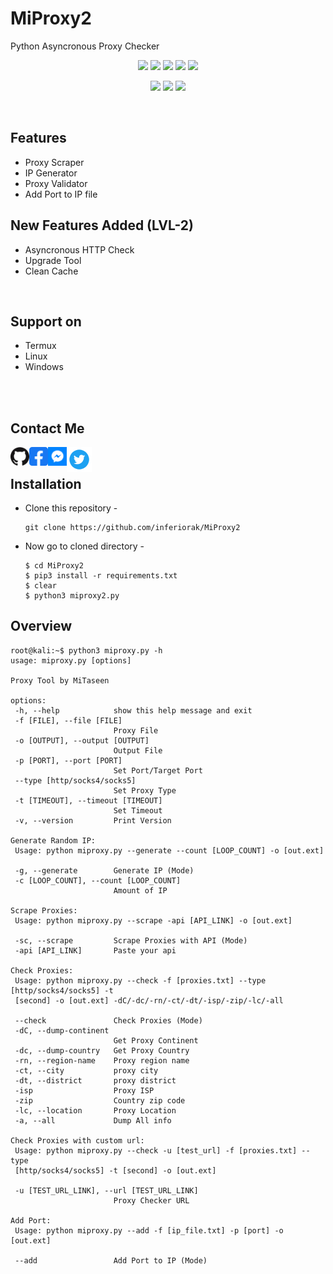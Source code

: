 # MiProxy2
Python Asyncronous Proxy Checker

<p align="center">
  <img src="https://img.shields.io/badge/Version-1.0-green?style=for-the-badge">
  <img src="https://img.shields.io/github/license/inferiorak/MiProxy2?style=for-the-badge">
  <img src="https://img.shields.io/github/stars/inferiorak/MiProxy2?style=for-the-badge">
  <img src="https://img.shields.io/github/issues/inferiorak/MiProxy2?color=red&style=for-the-badge">
  <img src="https://img.shields.io/github/forks/inferiorak/MiProxy2?color=teal&style=for-the-badge">
</p>

<p align="center">
  <img src="https://img.shields.io/badge/Author-InferiorAK-blue?style=flat-square">
  <img src="https://img.shields.io/badge/Written%20In-Python3.11.1-darkcyan?style=flat-square">
  <img src="https://hits.seeyoufarm.com/api/count/incr/badge.svg?url=https%3A%2F%2Fgithub.com%2Finferiorak%2FMiProxy2&title=Visitors&edge_flat=false"/></a>
</p>

<br>

## Features

- Proxy Scraper
- IP Generator
- Proxy Validator
- Add Port to IP file
## New Features Added (LVL-2)
- Asyncronous HTTP Check
- Upgrade Tool
- Clean Cache


<br>

## Support on

- Termux
- Linux
- Windows

<br>

<br>

## Contact Me
<a href="https://github.com/InferiorAK"><img align="left" title="Github" alt="Github" width="30px" src="assets/github.png" /></a>
<a href="https://fb.com/InferiorAK"><img align="left" title="Facebook" alt="Facebook" width="30px" src="assets/facebook.png" /></a>
<a href="https://m.me/InferiorAK"><img align="left" title="Messenger" alt="Messenger" width="30px" src="assets/messenger.png" /></a>
<a href="https://www.instagram.com/InferiorAK"><img align="left" title="Twitter" alt="Twitter" width="40px" src="assets/twitter.png" /></a>

<br>

## Installation

- Clone this repository -
  ```
  git clone https://github.com/inferiorak/MiProxy2
  ```

- Now go to cloned directory -
  ```
  $ cd MiProxy2
  $ pip3 install -r requirements.txt
  $ clear
  $ python3 miproxy2.py
  ```
  
 ## Overview
 
 ```
 root@kali:~$ python3 miproxy.py -h
usage: miproxy.py [options]

Proxy Tool by MiTaseen

options:
  -h, --help            show this help message and exit
  -f [FILE], --file [FILE]
                        Proxy File
  -o [OUTPUT], --output [OUTPUT]
                        Output File
  -p [PORT], --port [PORT]
                        Set Port/Target Port
  --type [http/socks4/socks5]
                        Set Proxy Type
  -t [TIMEOUT], --timeout [TIMEOUT]
                        Set Timeout
  -v, --version         Print Version

Generate Random IP:
  Usage: python miproxy.py --generate --count [LOOP_COUNT] -o [out.ext]

  -g, --generate        Generate IP (Mode)
  -c [LOOP_COUNT], --count [LOOP_COUNT]
                        Amount of IP

Scrape Proxies:
  Usage: python miproxy.py --scrape -api [API_LINK] -o [out.ext]

  -sc, --scrape         Scrape Proxies with API (Mode)
  -api [API_LINK]       Paste your api

Check Proxies:
  Usage: python miproxy.py --check -f [proxies.txt] --type [http/socks4/socks5] -t
  [second] -o [out.ext] -dC/-dc/-rn/-ct/-dt/-isp/-zip/-lc/-all

  --check               Check Proxies (Mode)
  -dC, --dump-continent
                        Get Proxy Continent
  -dc, --dump-country   Get Proxy Country
  -rn, --region-name    Proxy region name
  -ct, --city           proxy city
  -dt, --district       proxy district
  -isp                  Proxy ISP
  -zip                  Country zip code
  -lc, --location       Proxy Location
  -a, --all             Dump All info

Check Proxies with custom url:
  Usage: python miproxy.py --check -u [test_url] -f [proxies.txt] --type
  [http/socks4/socks5] -t [second] -o [out.ext]

  -u [TEST_URL_LINK], --url [TEST_URL_LINK]
                        Proxy Checker URL

Add Port:
  Usage: python miproxy.py --add -f [ip_file.txt] -p [port] -o [out.ext]

  --add                 Add Port to IP (Mode)
```

